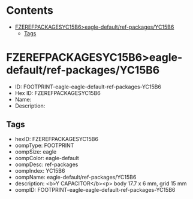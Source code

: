 



Contents
========

* [FZEREFPACKAGESYC15B6>eagle-default/ref-packages/YC15B6](#fzerefpackagesyc15b6eagle-defaultref-packagesyc15b6)
	* [Tags](#tags)

# FZEREFPACKAGESYC15B6>eagle-default/ref-packages/YC15B6

- ID: FOOTPRINT-eagle-eagle-default-ref-packages-YC15B6
- Hex ID: FZEREFPACKAGESYC15B6
- Name: 
- Description: 

## Tags

- hexID: FZEREFPACKAGESYC15B6
- oompType: FOOTPRINT
- oompSize: eagle
- oompColor: eagle-default
- oompDesc: ref-packages
- oompIndex: YC15B6
- oompName: eagle-default/ref-packages/YC15B6
- description: &lt;b&gt;Y CAPACITOR&lt;/b&gt;&lt;p&gt;&#xD;
body 17.7 x 6 mm, grid 15 mm
- oompID: FOOTPRINT-eagle-eagle-default-ref-packages-YC15B6
